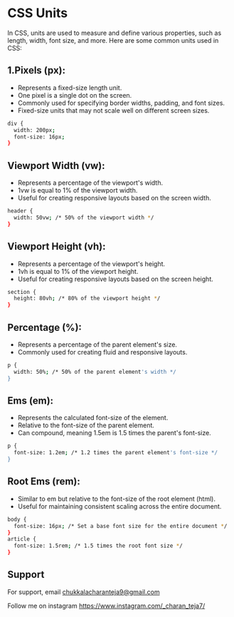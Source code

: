# CSS Units

In CSS, units are used to measure and define various properties, such as length, width, font size, and more. Here are some common units used in CSS:


## 1.Pixels (px):

- Represents a fixed-size length unit.
- One pixel is a single dot on the screen.
- Commonly used for specifying border widths, padding, and font sizes.
- Fixed-size units that may not scale well on different screen sizes.
```bash
div {
  width: 200px;
  font-size: 16px;
}
```
## Viewport Width (vw):

- Represents a percentage of the viewport's width.
- 1vw is equal to 1% of the viewport width.
- Useful for creating responsive layouts based on the screen width.
```bash
header {
  width: 50vw; /* 50% of the viewport width */
}
```
## Viewport Height (vh):

- Represents a percentage of the viewport's height.
- 1vh is equal to 1% of the viewport height.
- Useful for creating responsive layouts based on the screen height.
```bash
section {
  height: 80vh; /* 80% of the viewport height */
}
```
## Percentage (%):

- Represents a percentage of the parent element's size.
- Commonly used for creating fluid and responsive layouts.
```bash
p {
  width: 50%; /* 50% of the parent element's width */
}
```
## Ems (em):

- Represents the calculated font-size of the element.
- Relative to the font-size of the parent element.
- Can compound, meaning 1.5em is 1.5 times the parent's font-size.
```bash
p {
  font-size: 1.2em; /* 1.2 times the parent element's font-size */
}
```
## Root Ems (rem):

- Similar to em but relative to the font-size of the root element (html).
- Useful for maintaining consistent scaling across the entire document.
```bash
body {
  font-size: 16px; /* Set a base font size for the entire document */
}
article {
  font-size: 1.5rem; /* 1.5 times the root font size */
}
```
## Support

For support, email chukkalacharanteja9@gmail.com

Follow me on instagram https://www.instagram.com/_charan_teja7/


